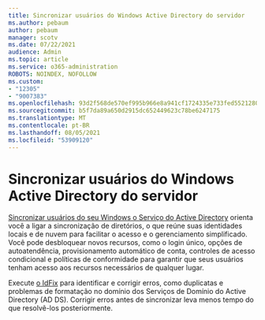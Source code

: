 ```yaml
---
title: Sincronizar usuários do Windows Active Directory do servidor
ms.author: pebaum
author: pebaum
manager: scotv
ms.date: 07/22/2021
audience: Admin
ms.topic: article
ms.service: o365-administration
ROBOTS: NOINDEX, NOFOLLOW
ms.custom:
- "12305"
- "9007383"
ms.openlocfilehash: 93d2f568de570ef995b966e8a941cf1724335e733fed5521280396516437d698
ms.sourcegitcommit: b5f7da89a650d2915dc652449623c78be6247175
ms.translationtype: MT
ms.contentlocale: pt-BR
ms.lasthandoff: 08/05/2021
ms.locfileid: "53909120"
---
```

# <a name="sync-users-from-your-windows-server-active-directory"></a>Sincronizar usuários do Windows Active Directory do servidor

[Sincronizar usuários do seu Windows o Serviço do Active Directory](https://admin.microsoft.com/AdminPortal/Home#/featureexplorer/security/Identity) orienta você a ligar a sincronização de diretórios, o que reúne suas identidades locais e de nuvem para facilitar o acesso e o gerenciamento simplificado. Você pode desbloquear novos recursos, como o login único, opções de autoatendência, provisionamento automático de conta, controles de acesso condicional e políticas de conformidade para garantir que seus usuários tenham acesso aos recursos necessários de qualquer lugar. 

Execute [o IdFix](https://admin.microsoft.com/Adminportal/Home?source=applauncher#/modernonboarding/IdentityWizard) para identificar e corrigir erros, como duplicatas e problemas de formatação no domínio dos Serviços de Domínio do Active Directory (AD DS). Corrigir erros antes de sincronizar leva menos tempo do que resolvê-los posteriormente.

